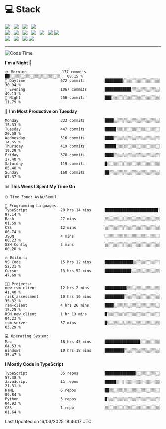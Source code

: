 <h1>💻 Stack</h1>
<div>
 <!-- badge : https://shields.io/ -->
 <!-- icon : https://simpleicons.org/?q=Get -->
 <img src="https://img.shields.io/badge/HTML5-e74c3c?style=flat-square&logo=HTML5&logoColor=white"/> &nbsp 
 <img src="https://img.shields.io/badge/CSS3-0A84FF?style=flat-square&logo=CSS3&logoColor=white"/> &nbsp 
 <img src="https://img.shields.io/badge/JavaScript-FFCD11?style=flat-square&logo=JavaScript&logoColor=white"/> &nbsp 
 <img src="https://img.shields.io/badge/TypeScript-3075C0?style=flat-square&logo=TypeScript&logoColor=white"/>
 <br/>
 <img src="https://img.shields.io/badge/Next-000000?style=flat-square&logo=nextdotjs&logoColor=white"/> &nbsp 
 <img src="https://img.shields.io/badge/React-00BCF6?style=flat-square&logo=React&logoColor=white"/> &nbsp 
 <img src="https://img.shields.io/badge/Redux-764ABC?style=flat-square&logo=Redux&logoColor=white"/> &nbsp
 <img src="https://img.shields.io/badge/Recoil-3578E5?style=flat-square&logo=recoil&logoColor=white"/> &nbsp
 <img src="https://img.shields.io/badge/React-Query-FF4154?style=flat-square&logo=reactquery&logoColor=white"/> &nbsp 
 <img src="https://img.shields.io/badge/styled%2Dcomponents-DB7093?style=flat-square&logo=styled%2Dcomponents&logoColor=white"/>
 <img src="https://img.shields.io/badge/CSS Modules-000000?style=flat-square&logo=CSS Modules&logoColor=white"/> &nbsp 
 <br/>
 <img src="https://img.shields.io/badge/Node-339933?style=flat-square&logo=Node.js&logoColor=white"/> &nbsp 
 <img src="https://img.shields.io/badge/Express-000000?style=flat-square&logo=Express&logoColor=white"/> &nbsp 
 <img src="https://img.shields.io/badge/MongoDB-47A248?style=flat-square&logo=MongoDB&logoColor=white"/>
 <img src="https://img.shields.io/badge/MariaDB-003545?style=flat-square&logo=mariadb&logoColor=white"/>
</div>

<hr>

<!--START_SECTION:waka-->
![Code Time](http://img.shields.io/badge/Code%20Time-2%2C208%20hrs%2042%20mins-blue)

**I'm a Night 🦉** 

```text
🌞 Morning                177 commits         ██░░░░░░░░░░░░░░░░░░░░░░░   08.15 % 
🌆 Daytime                672 commits         ████████░░░░░░░░░░░░░░░░░   30.94 % 
🌃 Evening                1067 commits        ████████████░░░░░░░░░░░░░   49.13 % 
🌙 Night                  256 commits         ███░░░░░░░░░░░░░░░░░░░░░░   11.79 % 
```
📅 **I'm Most Productive on Tuesday** 

```text
Monday                   333 commits         ████░░░░░░░░░░░░░░░░░░░░░   15.33 % 
Tuesday                  447 commits         █████░░░░░░░░░░░░░░░░░░░░   20.58 % 
Wednesday                316 commits         ████░░░░░░░░░░░░░░░░░░░░░   14.55 % 
Thursday                 419 commits         █████░░░░░░░░░░░░░░░░░░░░   19.29 % 
Friday                   378 commits         ████░░░░░░░░░░░░░░░░░░░░░   17.40 % 
Saturday                 119 commits         █░░░░░░░░░░░░░░░░░░░░░░░░   05.48 % 
Sunday                   160 commits         ██░░░░░░░░░░░░░░░░░░░░░░░   07.37 % 
```


📊 **This Week I Spent My Time On** 

```text
🕑︎ Time Zone: Asia/Seoul

💬 Programming Languages: 
TypeScript               28 hrs 14 mins      ████████████████████████░   97.14 % 
Bash                     27 mins             ░░░░░░░░░░░░░░░░░░░░░░░░░   01.59 % 
CSS                      12 mins             ░░░░░░░░░░░░░░░░░░░░░░░░░   00.74 % 
JSON                     4 mins              ░░░░░░░░░░░░░░░░░░░░░░░░░   00.23 % 
SSH Config               3 mins              ░░░░░░░░░░░░░░░░░░░░░░░░░   00.20 % 

🔥 Editors: 
VS Code                  15 hrs 12 mins      █████████████░░░░░░░░░░░░   52.31 % 
Cursor                   13 hrs 52 mins      ████████████░░░░░░░░░░░░░   47.69 % 

🐱‍💻 Projects: 
new-rsm-client           12 hrs 2 mins       ██████████░░░░░░░░░░░░░░░   41.40 % 
risk_assessment          10 hrs 16 mins      █████████░░░░░░░░░░░░░░░░   35.32 % 
rsm-client               4 hrs 26 mins       ████░░░░░░░░░░░░░░░░░░░░░   15.25 % 
RSM_new_client           1 hr 13 mins        █░░░░░░░░░░░░░░░░░░░░░░░░   04.23 % 
rsm-server               57 mins             █░░░░░░░░░░░░░░░░░░░░░░░░   03.29 % 

💻 Operating System: 
Mac                      18 hrs 45 mins      ████████████████░░░░░░░░░   64.53 % 
Windows                  10 hrs 18 mins      █████████░░░░░░░░░░░░░░░░   35.47 % 
```

**I Mostly Code in TypeScript** 

```text
TypeScript               35 repos            ██████████████░░░░░░░░░░░   57.38 % 
JavaScript               13 repos            █████░░░░░░░░░░░░░░░░░░░░   21.31 % 
HTML                     6 repos             ██░░░░░░░░░░░░░░░░░░░░░░░   09.84 % 
Python                   3 repos             █░░░░░░░░░░░░░░░░░░░░░░░░   04.92 % 
CSS                      1 repo              ░░░░░░░░░░░░░░░░░░░░░░░░░   01.64 % 
```




 Last Updated on 16/03/2025 18:46:17 UTC
<!--END_SECTION:waka-->
